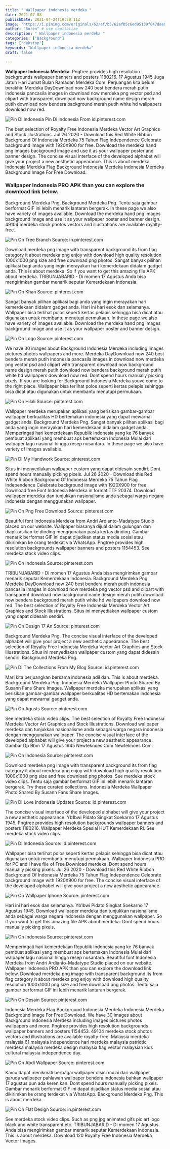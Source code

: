 ```yaml
---
title: " Wallpaper indonesia merdeka "
date: 2021-07-08
publishDate: 2021-04-24T19:20:11Z
image: "https://i.pinimg.com/originals/62/ef/b5/62efb5c6ed95139f847dae99f9a79e7f.png"
author: "Soren" # use capitalize
description: " Wallpaper indonesia merdeka "
categories: ["Background"]
tags: ["dekstop"]
keywords: "Wallpaper indonesia merdeka"
draft: false

---
```



**Wallpaper Indonesia Merdeka**. Pngtree provides high resolution backgrounds wallpaper banners and posters 1180216. 17 Agustus 1945 Juga Jatuh Hari Jumat Bulan Ramadan Merdeka Com. Perjuangan kita belum berakhir. Merdeka DayDownload now 240 best bendera merah putih indonesia pancasila images in download now merdeka png vector psd and clipart with transparent download now background name design merah putih download now bendera background merah putih white hd wallpapers download now red.

![Pin Di Indonesia](https://i.pinimg.com/564x/db/66/d1/db66d1df6d604dc781fbf5cdb7b466d1.jpg "Pin Di Indonesia")
Pin Di Indonesia From id.pinterest.com


The best selection of Royalty Free Indonesia Merdeka Vector Art Graphics and Stock Illustrations. Jul 26 2020 - Download this Red White Ribbon Background Of Indonesia Merdeka 75 Tahun Flag Independence Celebrate background image with 1920X900 for free. Download the merdeka hand png images background image and use it as your wallpaper poster and banner design. The concise visual interface of the developed alphabet will give your project a new aesthetic appearance. This is about merdeka. Indonesia Merdeka Flag Background Indonesia Merdeka Indonesia Merdeka Background Image For Free Download.

### Wallpaper Indonesia PRO APK than you can explore the download link below.

Background Merdeka Png. Background Merdeka Png. Tentu saja gambar berformat GIF ini lebih menarik lantaran bergerak. In these page we also have variety of images available. Download the merdeka hand png images background image and use it as your wallpaper poster and banner design. 49104 merdeka stock photos vectors and illustrations are available royalty-free.


![Pin On Tree Branch](https://i.pinimg.com/originals/37/f0/38/37f03815e3fabbc6cda87e0205a65aa9.jpg "Pin On Tree Branch")
Source: in.pinterest.com

Download merdeka png image with transparent background its from flag category it about merdeka png enjoy with download high quality resolution 1000x1000 png size and free download png photos. Sangat banyak pilihan aplikasi bagi anda yang ingin merayakan hari kemerdekaan didalam gadget anda. This is about merdeka. So if you want to get this amazing file APK about merdeka. TRIBUNJABARID - Di momen 17 Agustus Anda bisa mengirimkan gambar menarik seputar Kemerdekaan Indonesia.

![Pin On Khan](https://i.pinimg.com/originals/a4/a8/14/a4a814a620c7899a2138b613de13c289.png "Pin On Khan")
Source: pinterest.com

Sangat banyak pilihan aplikasi bagi anda yang ingin merayakan hari kemerdekaan didalam gadget anda. Hari ini hari esok dan selamanya. Wallpaper bisa terlihat polos seperti kertas pelapis sehingga bisa dicat atau digunakan untuk membantu menutupi permukaan. In these page we also have variety of images available. Download the merdeka hand png images background image and use it as your wallpaper poster and banner design.

![Pin On Logo](https://i.pinimg.com/originals/ed/8d/77/ed8d775f9e59e780dd37d45f782514cb.jpg "Pin On Logo")
Source: pinterest.com

We have 30 images about Background Indonesia Merdeka including images pictures photos wallpapers and more. Merdeka DayDownload now 240 best bendera merah putih indonesia pancasila images in download now merdeka png vector psd and clipart with transparent download now background name design merah putih download now bendera background merah putih white hd wallpapers download now red. Dont spend hours manually picking pixels. If you are looking for Background Indonesia Merdeka youve come to the right place. Wallpaper bisa terlihat polos seperti kertas pelapis sehingga bisa dicat atau digunakan untuk membantu menutupi permukaan.

![Pin On Hilali](https://i.pinimg.com/564x/cf/80/a4/cf80a4d7ff5434960e88838dca1eb280.jpg "Pin On Hilali")
Source: pinterest.com

Wallpaper merdeka merupakan aplikasi yang berisikan gambar-gambar wallpaper berkualitas HD bertemakan indonesia yang dapat mewarnai gadget anda. Background Merdeka Png. Sangat banyak pilihan aplikasi bagi anda yang ingin merayakan hari kemerdekaan didalam gadget anda. Memperingati hari kemerdekaan Republik Indonesia yang ke 76 banyak pembuat aplikasi yang membuat aps bertemakan Indonesia Mulai dari walpaper lagu nasional hingga resep nusantara. In these page we also have variety of images available.

![Pin Di My Handwork](https://i.pinimg.com/originals/85/41/bb/8541bbcc5ef95c2dc2549ad69c730b18.jpg "Pin Di My Handwork")
Source: pinterest.com

Situs ini menyediakan wallpaper custom yang dapat didesain sendiri. Dont spend hours manually picking pixels. Jul 26 2020 - Download this Red White Ribbon Background Of Indonesia Merdeka 75 Tahun Flag Independence Celebrate background image with 1920X900 for free. Download free Font Indonesia Merdeka in format TTF 20374. Download wallpaper merdeka dan tunjukkan nasionalisme anda sebagai warga negara indonesia dengan menggunakan wallpaper.

![Pin On Png Free Download](https://i.pinimg.com/564x/80/c4/b5/80c4b5201c7ab95ad95593ad54243dab.jpg "Pin On Png Free Download")
Source: pinterest.com

Beautiful font Indonesia Merdeka from Andri Ardianto-Madatype Studio placed on our website. Wallpaper biasanya dijual dalam gulungan dan diaplikasikan ke dinding menggunakan pasta kertas dinding. Gambar menarik berformat GIF ini dapat dijadikan status media sosial atau dikirimkan ke orang terdekat via WhatsApp. Pngtree provides high resolution backgrounds wallpaper banners and posters 1154453. See merdeka stock video clips.

![Pin On Indonesia](https://i.pinimg.com/originals/3c/ac/ba/3cacbaf43e3cb780b8f52c98eae961d4.jpg "Pin On Indonesia")
Source: pinterest.com

TRIBUNJABARID - Di momen 17 Agustus Anda bisa mengirimkan gambar menarik seputar Kemerdekaan Indonesia. Background Merdeka Png. Merdeka DayDownload now 240 best bendera merah putih indonesia pancasila images in download now merdeka png vector psd and clipart with transparent download now background name design merah putih download now bendera background merah putih white hd wallpapers download now red. The best selection of Royalty Free Indonesia Merdeka Vector Art Graphics and Stock Illustrations. Situs ini menyediakan wallpaper custom yang dapat didesain sendiri.

![Pin On Design 17 An](https://i.pinimg.com/736x/d4/13/86/d41386f14e0a2edb83a6107606d8d4dd.jpg "Pin On Design 17 An")
Source: pinterest.com

Background Merdeka Png. The concise visual interface of the developed alphabet will give your project a new aesthetic appearance. The best selection of Royalty Free Indonesia Merdeka Vector Art Graphics and Stock Illustrations. Situs ini menyediakan wallpaper custom yang dapat didesain sendiri. Background Merdeka Png.

![Pin Di The Collections From My Blog](https://i.pinimg.com/originals/89/a3/22/89a32243cae3243841f1528fa008c134.jpg "Pin Di The Collections From My Blog")
Source: id.pinterest.com

Mari kita perjuangkan bersama indonesia adil dan. This is about merdeka. Background Merdeka Png. Indonesia Merdeka Wallpaper Photo Shared By Susann Fans Share Images. Wallpaper merdeka merupakan aplikasi yang berisikan gambar-gambar wallpaper berkualitas HD bertemakan indonesia yang dapat mewarnai gadget anda.

![Pin On Agusts](https://i.pinimg.com/474x/71/63/eb/7163eb4b3556a3e64a2f69b8bce94c61.jpg "Pin On Agusts")
Source: pinterest.com

See merdeka stock video clips. The best selection of Royalty Free Indonesia Merdeka Vector Art Graphics and Stock Illustrations. Download wallpaper merdeka dan tunjukkan nasionalisme anda sebagai warga negara indonesia dengan menggunakan wallpaper. The concise visual interface of the developed alphabet will give your project a new aesthetic appearance. Gambar Dp Bbm 17 Agustus 1945 Newteknoes Com Newteknoes Com.

![Pin On Indonesia](https://i.pinimg.com/564x/a5/16/75/a516753f4bf4e091b0de3f3c943f657e.jpg "Pin On Indonesia")
Source: pinterest.com

Download merdeka png image with transparent background its from flag category it about merdeka png enjoy with download high quality resolution 1000x1000 png size and free download png photos. See merdeka stock video clips. Tentu saja gambar berformat GIF ini lebih menarik lantaran bergerak. Try these curated collections. Indonesia Merdeka Wallpaper Photo Shared By Susann Fans Share Images.

![Pin Di Love Indonesia Updates](https://i.pinimg.com/originals/71/55/03/715503d83446775c0e3c775129093d1c.jpg "Pin Di Love Indonesia Updates")
Source: id.pinterest.com

The concise visual interface of the developed alphabet will give your project a new aesthetic appearance. Yb1bwi Pidato Singkat Soekarno 17 Agustus 1945. Pngtree provides high resolution backgrounds wallpaper banners and posters 1180216. Wallpaper Merdeka Spesial HUT Kemerdekaan RI. See merdeka stock video clips.

![Pin Di Indonesia](https://i.pinimg.com/564x/db/66/d1/db66d1df6d604dc781fbf5cdb7b466d1.jpg "Pin Di Indonesia")
Source: id.pinterest.com

Wallpaper bisa terlihat polos seperti kertas pelapis sehingga bisa dicat atau digunakan untuk membantu menutupi permukaan. Wallpaper Indonesia PRO for PC and i have file of Free Download merdeka. Dont spend hours manually picking pixels. Jul 26 2020 - Download this Red White Ribbon Background Of Indonesia Merdeka 75 Tahun Flag Independence Celebrate background image with 1920X900 for free. The concise visual interface of the developed alphabet will give your project a new aesthetic appearance.

![Pin On Wallpaper Iphone](https://i.pinimg.com/474x/d9/2b/0f/d92b0f3753b836850fa2105ab8e47b47.jpg "Pin On Wallpaper Iphone")
Source: pinterest.com

Hari ini hari esok dan selamanya. Yb1bwi Pidato Singkat Soekarno 17 Agustus 1945. Download wallpaper merdeka dan tunjukkan nasionalisme anda sebagai warga negara indonesia dengan menggunakan wallpaper. So if you want to get this amazing file APK about merdeka. Dont spend hours manually picking pixels.

![Pin On Indonesia](https://i.pinimg.com/564x/80/de/28/80de2865e278453492b2a80a698459dc.jpg "Pin On Indonesia")
Source: pinterest.com

Memperingati hari kemerdekaan Republik Indonesia yang ke 76 banyak pembuat aplikasi yang membuat aps bertemakan Indonesia Mulai dari walpaper lagu nasional hingga resep nusantara. Beautiful font Indonesia Merdeka from Andri Ardianto-Madatype Studio placed on our website. Wallpaper Indonesia PRO APK than you can explore the download link below. Download merdeka png image with transparent background its from flag category it about merdeka png enjoy with download high quality resolution 1000x1000 png size and free download png photos. Tentu saja gambar berformat GIF ini lebih menarik lantaran bergerak.

![Pin On Desain](https://i.pinimg.com/564x/88/d3/9d/88d39dcdef768815e16a2d241cb01315.jpg "Pin On Desain")
Source: pinterest.com

Indonesia Merdeka Flag Background Indonesia Merdeka Indonesia Merdeka Background Image For Free Download. We have 30 images about Background Indonesia Merdeka including images pictures photos wallpapers and more. Pngtree provides high resolution backgrounds wallpaper banners and posters 1154453. 49104 merdeka stock photos vectors and illustrations are available royalty-free. Malaysia merdeka malaysia 61 malaysia independence hari merdeka malaysia patriotic merdeka malaysia merdeka design malaysia flag vector malaysian kids cultural malaysia independence day.

![Pin On Abdi Wallpaper](https://i.pinimg.com/474x/cb/da/f6/cbdaf626e12cd7113fc35d723a10c88c.jpg "Pin On Abdi Wallpaper")
Source: pinterest.com

Kamu dapat menikmati berbagai wallpaper disini mulai dari wallpaper garuda wallpaper pahlawan wallpaper bendera indonesia bahkan wallpaper 17 agustus pun ada keren kan. Dont spend hours manually picking pixels. Gambar menarik berformat GIF ini dapat dijadikan status media sosial atau dikirimkan ke orang terdekat via WhatsApp. Background Merdeka Png. This is about merdeka.

![Pin On Flat Design](https://i.pinimg.com/originals/62/ef/b5/62efb5c6ed95139f847dae99f9a79e7f.png "Pin On Flat Design")
Source: in.pinterest.com

See merdeka stock video clips. Such as png jpg animated gifs pic art logo black and white transparent etc. TRIBUNJABARID - Di momen 17 Agustus Anda bisa mengirimkan gambar menarik seputar Kemerdekaan Indonesia. This is about merdeka. Download 120 Royalty Free Indonesia Merdeka Vector Images.

